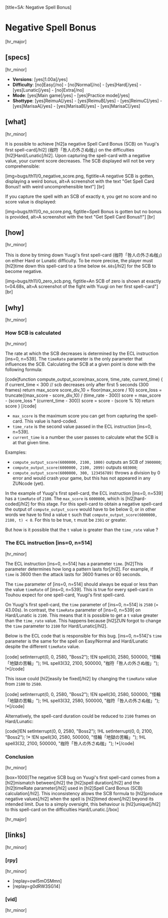 [title=SA: Negative Spell Bonus]
# Negative Spell Bonus
[hr_major]

## [specs]
[hr_minor]  

* **Versions**: [yes]1.00a[/yes] 
* **Difficulty**: [no]Easy[/no] - [no]Normal[/no] - [yes]Hard[/yes] - [yes]Lunatic[/yes] - [no]Extra[/no]
* **Mode**: [yes]Main game[/yes] - [yes]Practice mode[/yes]
* **Shottype**: [yes]ReimuA[/yes] - [yes]ReimuB[/yes] - [yes]ReimuC[/yes] - [yes]MarisaA[/yes] - [yes]MarisaB[/yes] - [yes]MarisaC[/yes]

## [what]
[hr_minor]

It is possible to achieve [hl2]a negative Spell Card Bonus (SCB) on Yuugi's first spell-card[/hl2] (枷符「咎人の外さぬ枷」) on the difficulties [hl2]Hard/Lunatic[/hl2]. Upon capturing the spell-card with a negative value, your current score decreases. The SCB displayed will not be very comprehensible:

[img=bugs/th11/0_negative_score.png, figtitle=A negative SCB is gotten, displaying a weird bonus, alt=A screenshot with the text "Get Spell Card Bonus!! with weird uncomprehensible text"] [br]

If you capture the spell with an SCB of exactly ``0``, you get no score and no score value is displayed:

[img=bugs/th11/0_no_score.png, figtitle=Spell Bonus is gotten but no bonus is provided, alt=A screenshot with the text "Get Spell Card Bonus!!"] [br]

## [how]
[hr_minor]

This is done by timing down Yuugi's first spell-card (枷符「咎人の外さぬ枷」) on either Hard or Lunatic difficulty. To be more precise, the player must [hl2]time down this spell-card to a time below ``04.68s``[/hl2] for the SCB to become negative.

[img=bugs/th11/0_zero_scb.png, figtitle=An SCB of zero is shown at exactly t=04.68s, alt=A screenshot of the fight with Yuugi on her first spell-card"] [br]

## [why]
[hr_minor]

### How SCB is calculated
[hr_minor]

The rate at which the SCB decreases is determined by the ECL instruction [ins=0, n=539]. The ``timeRate`` parameter is the only parameter that influences the SCB. Calculating the SCB at a given point is done with the following formula:

[code]function compute_output_score(max_score, time_rate, current_time) {
    if current_time < 300 // scb decreases only after first 5 seconds (300 frames)
        return max_score
    score_div_10 = floor(max_score / 10)
    score_loss = truncate((max_score - score_div_10) / (time_rate - 300))
    score = max_score - (score_loss * (current_time - 300))
    score = score - (score % 10)
    return score
}
[/code]

+ ``max_score`` is the maximum score you can get from capturing the spell-card. This value is hard-coded.
+ ``time_rate`` is the second value passed in the ECL instruction [ins=0, n=539].
+ ``current_time`` is a number the user passes to calculate what the SCB is at that given time.

Examples:
+ ``compute_output_score(6000000, 2100, 1000)`` outputs an SCB of ``3900000``;
+ ``compute_output_score(6000000, 2100, 2099)`` outputs ``603000``;
+ ``compute_output_score(6000000, 300, 123456789)`` throws a division by 0 error and would crash your game, but this has not appeared in any ZUNcode (yet).

In the example of Yuugi's first spell-card, the ECL instruction [ins=0, n=539] has a ``timeRate`` of ``2100``. The ``max_score`` is ``6000000``, which is [hl2]hard-coded[/hl2] for this stage. For this spell-card to obtain a negative spell-card the output of ``compute_output_score`` would have to be below 0, or in other words we have to find a value ``t`` such that ``compute_output_score(6000000, 2100, t) < 0``. For this to be true, ``t`` must be ``2301`` or greater.

But how is it possible that the ``t`` value is greater than the ``time_rate`` value ?

### The ECL instruction [ins=0, n=514]
[hr_minor]

The ECL instruction [ins=0, n=514] has a parameter ``time``. [hl2]This parameter determines how long a pattern lasts for[/hl2]. For example, if ``time`` is 3600 then the attack lasts for 3600 frames or 60 seconds.

The ``time`` parameter of [ins=0, n=514] should always be equal or less than the value ``timeRate`` of [ins=0, n=539]. This is true for every spell-card in Touhou expect for one spell-card, Yuugi's first spell-card.

On Yuugi's first spell-card, the ``time`` parameter of [ins=0, n=514] is ``2580`` (= 43.00s). In contrast, the ``timeRate`` parameter of [ins=0, n=539] on Hard/Lunatic is ``2100``. This means that it is possible to get a ``t`` value greater than the ``time_rate`` value. This happens because [hl2]ZUN forgot to change the ``time`` parameter to ``2100`` for Hard/Lunatic[/hl2].

Below is the ECL code that is responsible for this bug. [ins=0, n=514]'s ``time`` parameter is the same for the spell on Easy/Normal and Hard/Lunatic despite the different ``timeRate`` value.

[code]    setInterrupt(0, 0, 2580, "Boss2");
!EN
    spell(30, 2580, 500000, "怪輪「地獄の苦輪」");
!HL
    spell3(32, 2100, 500000, "枷符「咎人の外さぬ枷」");
!*[/code]

This issue could [hl2]easily be fixed[/hl2] by changing the ``timeRate`` value from ``2100`` to ``2580``.

[code]    setInterrupt(0, 0, 2580, "Boss2");
!EN
    spell(30, 2580, 500000, "怪輪「地獄の苦輪」");
!HL
    spell3(32, 2580, 500000, "枷符「咎人の外さぬ枷」");
!*[/code]

Alternatively, the spell-card duration could be reduced to ``2100`` frames on Hard/Lunatic:

[code]!EN
    setInterrupt(0, 0, 2580, "Boss2");
!HL
    setInterrupt(0, 0, 2100, "Boss2");
!*
!EN
    spell(30, 2580, 500000, "怪輪「地獄の苦輪」");
!HL
    spell3(32, 2100, 500000, "枷符「咎人の外さぬ枷」");
!*[/code]

### Conclusion
[hr_minor]

[box=1000]The negative SCB bug on Yuugi's first spell-card comes from a [hl2]mismatch between[/hl2] the [hl2]spell duration[/hl2] and the [hl2]timeRate parameter[/hl2] used in [hl2]Spell Card Bonus (SCB) calculation[/hl2]. This inconsistency allows the SCB formula to [hl2]produce negative values[/hl2] when the spell is [hl2]timed down[/hl2] beyond its intended limit. Due to a simply oversight, this behaviour is [hl2]unique[/hl2] to this spell-card on the difficulties Hard/Lunatic.[/box]

[hr_major]
## [links]
[hr_minor]
### [rpy]
[hr_minor]

+ [replay=owI5mOSMmn]
+ [replay=g0dRW3SG14]

### [vid]
[hr_minor]


